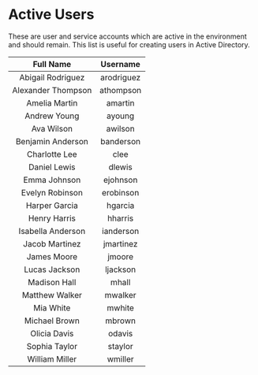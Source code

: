 # Active Users
These are user and service accounts which are active in the environment and should remain. This list is useful for creating users in Active Directory.

| Full Name | Username |
| :-----: | :-----: |
| Abigail Rodriguez | arodriguez |
| Alexander Thompson | athompson |
| Amelia Martin | amartin |
| Andrew Young | ayoung |
| Ava Wilson | awilson |
| Benjamin Anderson | banderson |
| Charlotte Lee | clee |
| Daniel Lewis | dlewis |
| Emma Johnson | ejohnson |
| Evelyn Robinson | erobinson |
| Harper Garcia | hgarcia |
| Henry Harris | hharris |
| Isabella Anderson | ianderson |
| Jacob Martinez | jmartinez |
| James Moore | jmoore |
| Lucas Jackson | ljackson |
| Madison Hall | mhall |
| Matthew Walker | mwalker |
| Mia White | mwhite |
| Michael Brown | mbrown |
| Olicia Davis | odavis |
| Sophia Taylor | staylor |
| William Miller | wmiller |